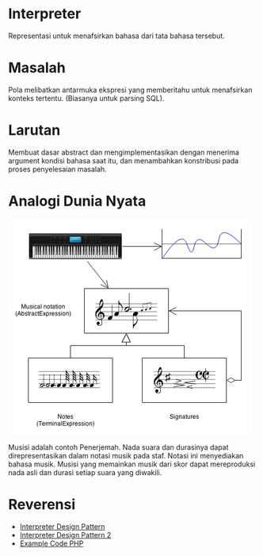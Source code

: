 # Interpreter
Representasi untuk menafsirkan bahasa dari tata bahasa tersebut.

# Masalah
Pola melibatkan antarmuka ekspresi yang memberitahu untuk menafsirkan konteks tertentu. (Biasanya untuk parsing SQL).

# Larutan
Membuat dasar abstract dan mengimplementasikan dengan menerima argument kondisi bahasa saat itu, dan menambahkan konstribusi pada proses penyelesaian masalah.

# Analogi Dunia Nyata

![alt text](https://github.com/triabagus/Design-Patern-PHP/blob/master/image/Interpreter_example1.png)

Musisi adalah contoh Penerjemah. Nada suara dan durasinya dapat direpresentasikan dalam notasi musik pada staf. Notasi ini menyediakan bahasa musik. Musisi yang memainkan musik dari skor dapat mereproduksi nada asli dan durasi setiap suara yang diwakili.

# Reverensi
- [Interpreter Design Pattern](https://sourcemaking.com/design_patterns/interpreter)
- [Interpreter Design Pattern 2](https://www.tutorialspoint.com/design_pattern/interpreter_pattern.htm)
- [Example Code PHP](https://github.com/ehsangazar/design-patterns-php/blob/master/behavioral-patterns/interpreter.php)